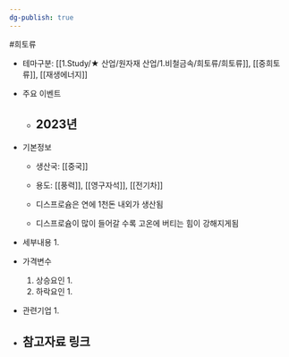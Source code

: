 ```yaml
---
dg-publish: true
---
```

#희토류 


- 테마구분: [[1.Study/★ 산업/원자재 산업/1.비철금속/희토류/희토류]], [[중희토류]], [[재생에너지]]



- 주요 이벤트
	- 2023년
		- 




- 기본정보

	- 생산국: [[중국]]
	- 용도: [[풍력]], [[영구자석]], [[전기차]]

	- 디스프로슘은 연에 1천돈 내외가 생산됨
	- 디스프로슘이 많이 들어갈 수록 고온에 버티는 힘이 강해지게됨



- 세부내용
	1. 
	




- 가격변수
	1. 상승요인
		1. 
	2. 하락요인
		1. 



- 관련기업
	1. 



- 참고자료 링크
	- 

